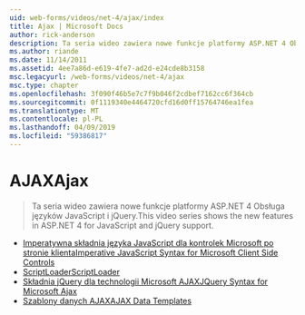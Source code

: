 ```yaml
---
uid: web-forms/videos/net-4/ajax/index
title: Ajax | Microsoft Docs
author: rick-anderson
description: Ta seria wideo zawiera nowe funkcje platformy ASP.NET 4 Obsługa języków JavaScript i jQuery.
ms.author: riande
ms.date: 11/14/2011
ms.assetid: 4ee7a86d-e619-4fe7-ad2d-e24cde8b3158
msc.legacyurl: /web-forms/videos/net-4/ajax
msc.type: chapter
ms.openlocfilehash: 3f090f46b5e7c7f9b046f2cdbef7162cc6f364cb
ms.sourcegitcommit: 0f1119340e4464720cfd16d0ff15764746ea1fea
ms.translationtype: MT
ms.contentlocale: pl-PL
ms.lasthandoff: 04/09/2019
ms.locfileid: "59386817"
---
```

# <a name="ajax"></a><span data-ttu-id="d3fdd-103">AJAX</span><span class="sxs-lookup"><span data-stu-id="d3fdd-103">Ajax</span></span>

> <span data-ttu-id="d3fdd-104">Ta seria wideo zawiera nowe funkcje platformy ASP.NET 4 Obsługa języków JavaScript i jQuery.</span><span class="sxs-lookup"><span data-stu-id="d3fdd-104">This video series shows the new features in ASP.NET 4 for JavaScript and jQuery support.</span></span>


- [<span data-ttu-id="d3fdd-105">Imperatywna składnia języka JavaScript dla kontrolek Microsoft po stronie klienta</span><span class="sxs-lookup"><span data-stu-id="d3fdd-105">Imperative JavaScript Syntax for Microsoft Client Side Controls</span></span>](aspnet-4-quick-hit-imperative-javascript-syntax-for-microsoft-client-side-controls.md)
- [<span data-ttu-id="d3fdd-106">ScriptLoader</span><span class="sxs-lookup"><span data-stu-id="d3fdd-106">ScriptLoader</span></span>](aspnet-4-quick-hit-the-scriptloader.md)
- [<span data-ttu-id="d3fdd-107">Składnia jQuery dla technologii Microsoft AJAX</span><span class="sxs-lookup"><span data-stu-id="d3fdd-107">JQuery Syntax for Microsoft Ajax</span></span>](aspnet-4-quick-hit-jquery-syntax-for-microsoft-ajax.md)
- [<span data-ttu-id="d3fdd-108">Szablony danych AJAX</span><span class="sxs-lookup"><span data-stu-id="d3fdd-108">AJAX Data Templates</span></span>](aspnet-4-quick-hit-ajax-data-templates.md)
